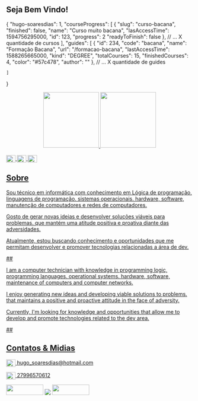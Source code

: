 ## Seja Bem Vindo!

{
    "hugo-soaresdias": 1, 
    "courseProgress": [
        {
            "slug": "curso-bacana",
            "finished": false,
            "name": "Curso muito bacana",
            "lasAccessTime": 1594756295000,
            "id": 123,
            "progress": 2
            "readyToFinish": false
        },
        // ... X quantidade de cursos
    ],
    "guides": [
        {
            "id": 234,
            "code": "bacana",
            "name": "Formação Bacana",
            "url": "/formacao-bacana",
            "lastAccessTime": 1588265665000,
            "kind": "DEGREE",
            "totalCourses": 15,
            "finishedCourses": 4,
            "color": "#57c478",
            "author": ""
        },
        // ... X quantidade de guides
    
    ]
}
<br>

<div align="center">
  <a href="https://github.com/hugodias2">
  <img height="150em" src="https://github-readme-stats.vercel.app/api?username=hugodias2&show_icons=true&theme=dark&include_all_commits=true&count_private=true"/>
  <img height="150em" src="https://github-readme-stats.vercel.app/api/top-langs/?username=hugodias2&layout=compact&langs_count=7&theme=dark"/>
</div>
<div style="display: inline_block"><br>
  <img align="center" alt="Geo-Java" height="20" width="25" src="https://cdn.jsdelivr.net/gh/devicons/devicon/icons/java/java-original.svg">
  <img align="center" alt="Geo-Linux" height="20" width="25" src="https://cdn.jsdelivr.net/gh/devicons/devicon/icons/linux/linux-original.svg">
  <img align="center" alt="Geo-Git" height="20" width="25" src="https://cdn.jsdelivr.net/gh/devicons/devicon/icons/git/git-original.svg">
</div>


## Sobre 
<div>

Sou técnico em informática com conhecimento em Lógica de programação, linguagens de programação. sistemas operacionais. hardware, software, manutenção de computadores e redes de computadores. 

Gosto de gerar novas ideias e desenvolver soluções viáveis para problemas. que mantém uma atitude positiva e proativa diante das adversidades.

Atualmente, estou buscando conhecimento e oportunidades que me permitam desenvolver e promover tecnologias relacionadas a área de dev.
</div>
<div>
 ##
<p>  
I am a computer technician with knowledge in programming logic, programming languages. operational systems. hardware, software, maintenance of computers and computer networks.

I enjoy generating new ideas and developing viable solutions to problems. that maintains a positive and proactive attitude in the face of adversity.

Currently, I'm looking for knowledge and opportunities that allow me to develop and promote technologies related to the dev area.
</div>
## 

## Contatos & Midias
  <div>
  <img align="center" alt="Geo-Git" height="20" width="25" src="https://filestore.community.support.microsoft.com/api/images/575a383e-3915-453f-bc26-bfa078af6f52?upload=true"> <i class="fa fa-envelope"></i>   hugo_soaresdias@hotmail.com
  
   <img align="center" alt="Geo-Git" height="20" width="25" src="https://cdn-icons-png.flaticon.com/512/124/124034.png"> <i class="fa fa-envelope"></i><i class="fa fa-phone" aria-hidden="true"></i> 27996570612
  </div>
  
<div>  
   <a href = "https://www.facebook.com/HugoHSD"><img height="28" width="100" src="https://encrypted-tbn0.gstatic.com/images?q=tbn:ANd9GcQa_fgSao1QTHWhinnbmB8WWwC3wy2brMiCXmpadjjjdw&s" target="_blank"></a>
     <a href="https://www.linkedin.com/in/hugosoaresdias/" target="_blank"><img src="https://img.shields.io/badge/-LinkedIn-%230077B5?style=for-the-badge&logo=linkedin&logoColor=dark" target="_blank"></a> 
     <a href = "https://www.instagram.com/hugo_soaresdias/"><img height="28" width="100" src="https://thumbs.dreamstime.com/b/logotipo-do-%C3%ADcone-de-instagram-quadrado-no-fundo-branco-ilustra%C3%A7%C3%A3o-edit%C3%A1vel-vetor-141049465.jpg" target="_blank"></a>
  </div>
  
##
